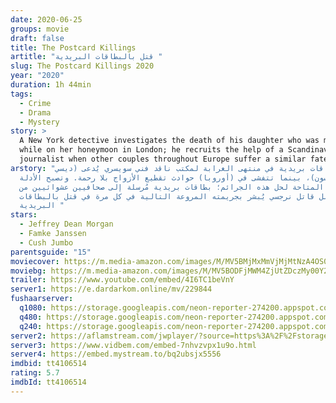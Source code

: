 ```yaml
---
date: 2020-06-25
groups: movie
draft: false
title: The Postcard Killings
artitle: "قتل بالبطاقات البريدية "
slug: The Postcard Killings 2020
year: "2020"
duration: 1h 44min
tags:
  - Crime
  - Drama
  - Mystery
story: >
  A New York detective investigates the death of his daughter who was murdered
  while on her honeymoon in London; he recruits the help of a Scandinavian
  journalist when other couples throughout Europe suffer a similar fate.
arstory: "تصل بطاقات بريدية في منتهى الغرابة لمكتب ناقد فني سويسري يُدعى (ديسي
  لارسون)، بينما تتفشى في (أوروبا) حوادث تقطيع الأزواج بلا رحمة. وتصبح الأدلة
  الوحيدة المتاحة لحل هذه الجرائم؛ بطاقات بريدية مُرسلة إلى صحافيين عشوائيين من
  قِبل قاتل نرجسي يُبشر بجريمته المروعة التالية في كل مرة في قتل بالبطاقات
  البريدية "
stars:
  - Jeffrey Dean Morgan
  - Famke Janssen
  - Cush Jumbo
parentsguide: "15"
moviecover: https://m.media-amazon.com/images/M/MV5BMjMxMmVjMjMtNzA4OS00ZDAxLTk3YjUtYzQ5MmExZjQwOTk1XkEyXkFqcGdeQXVyMTkxNjUyNQ@@._V1_SY1000_CR0,0,674,1000_AL_.jpg
moviebg: https://m.media-amazon.com/images/M/MV5BODFjMWM4ZjUtZDczMy00Y2YwLWE2NDUtMDEwYjJkYzU4ZDA1XkEyXkFqcGdeQXVyMTk5MjkzMjU@._V1_SX1777_CR0,0,1777,740_AL_.jpg
trailer: https://www.youtube.com/embed/4I6TC1beVnY
server1: https://e.dardarkom.online/mv/229844
fushaarserver:
  q1080: https://storage.googleapis.com/neon-reporter-274200.appspot.com/fushaar/media/31161/31161.mp4
  q480: https://storage.googleapis.com/neon-reporter-274200.appspot.com/fushaar/media/31161/31161-480p.mp4
  q240: https://storage.googleapis.com/neon-reporter-274200.appspot.com/fushaar/media/31161/31161-240p.mp4
server2: https://aflamstream.com/jwplayer/?source=https%3A%2F%2Fstorage.googleapis.com%2Fneon-reporter-274200.appspot.com%2Ffushaar%2Fmedia%2F31161%2F31161-480p.mp4&id=7019&type=mp4
server3: https://www.vidbem.com/embed-7nhvzvpx1u9o.html
server4: https://embed.mystream.to/bq2ubsjx5556
imdbid: tt4106514
rating: 5.7
imdbId: tt4106514
---
```

